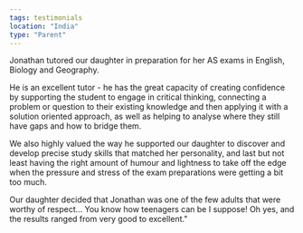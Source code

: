 ```yaml
---
tags: testimonials
location: "India"
type: "Parent"
---
```

Jonathan tutored our daughter in preparation for her AS exams in English, Biology and Geography.

He is an excellent tutor - he has the great capacity of creating confidence by supporting the student to engage in critical thinking, connecting a problem or question to their existing knowledge and then applying it with a solution oriented approach, as well as helping to analyse where they still have gaps and how to bridge them.

We also highly valued the way he supported our daughter to discover and develop precise study skills that matched her personality, and last but not least having the right amount of humour and lightness to take off the edge when the pressure and stress of the exam preparations were getting a bit too much.

Our daughter decided that Jonathan was one of the few adults that were worthy of respect... You know how teenagers can be I suppose! Oh yes, and the results ranged from very good to excellent." 